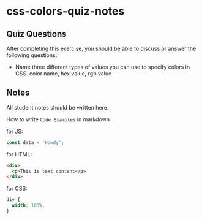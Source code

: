 # css-colors-quiz-notes

## Quiz Questions

After completing this exercise, you should be able to discuss or answer the following questions:

- Name three different types of values you can use to specify colors in CSS.
  color name, hex value, rgb value

## Notes

All student notes should be written here.

How to write `Code Examples` in markdown

for JS:

```javascript
const data = 'Howdy';
```

for HTML:

```html
<div>
  <p>This is text content</p>
</div>
```

for CSS:

```css
div {
  width: 100%;
}
```
